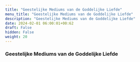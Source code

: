 ```yaml
---
title: "Geestelijke Mediums van de Goddelijke Liefde"
menu_title: "Geestelijke Mediums van de Goddelijke Liefde"
description: "Geestelijke Mediums van de Goddelijke Liefde"
date: 2024-02-01 06:00:01+00:62
draft: False
hidden: False
weight: 20
---
```

### Geestelijke Mediums van de Goddelijke Liefde
